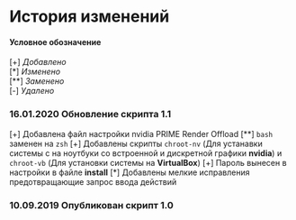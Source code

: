 # История изменений
#### Условное обозначение ####
[+]  *Добавлено*<br>
[*]  *Изменено*<br>
[**] *Заменено*<br>
[-]  *Удалено*

### 16.01.2020 Обновление скрипта 1.1
[+] 	Добавлена файл настройки nvidia PRIME Render Offload
[**]	`bash` заменен на `zsh`
[+] 	Добавлены скрипты `chroot-nv` (Для устанавки системы с на ноутбуки со встроенной и дискретной графики **nvidia**) и `chroot-vb` (Для установки системы на **VirtualBox**)
[+] 	Пароль вынесен в настройки в файле **install**
[*] 	Добавлены мелкие исправления предотвращающие запрос ввода действий

### 10.09.2019 Опубликован скрипт 1.0
